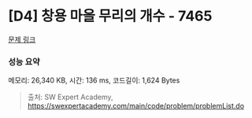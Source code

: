 # [D4] 창용 마을 무리의 개수 - 7465 

[문제 링크](https://swexpertacademy.com/main/code/problem/problemDetail.do?contestProbId=AWngfZVa9XwDFAQU) 

### 성능 요약

메모리: 26,340 KB, 시간: 136 ms, 코드길이: 1,624 Bytes



> 출처: SW Expert Academy, https://swexpertacademy.com/main/code/problem/problemList.do